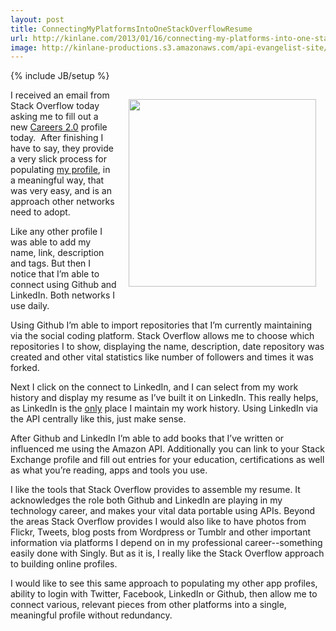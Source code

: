 ```yaml
---
layout: post
title: ConnectingMyPlatformsIntoOneStackOverflowResume
url: http://kinlane.com/2013/01/16/connecting-my-platforms-into-one-stack-overflow-resume/
image: http://kinlane-productions.s3.amazonaws.com/api-evangelist-site/blog/Stack-OverFlow-Careers-20-Kin-Lane.png
---
```

{% include JB/setup %}
<p><img style="padding: 15px;" src="https://s3.amazonaws.com/kinlane-productions/stack-overflow/Stack-OverFlow-Careers-20-Kin-Lane.png" alt="" width="300" align="right" /></p>
<p>I received an email from Stack Overflow today asking me to fill out a new <a href="http://careers.stackoverflow.com/">Careers 2.0</a> profile today. &nbsp;After finishing I have to say, they provide a very slick process for populating <a title="Kin Lane" href="http://careers.stackoverflow.com/kinlane">my profile</a>, in a meaningful way, that was very easy, and is an approach other networks need to adopt.</p>
<p>Like any other profile I was able to add my name, link, description and tags.  But then I notice that I&rsquo;m able to connect using Github and LinkedIn.  Both networks I use daily.</p>
<p>Using Github I&rsquo;m able to import repositories that I&rsquo;m currently maintaining via the social coding platform.  Stack Overflow allows me to choose which repositories I to show, displaying the name, description, date repository was created and other vital statistics like number of followers and times it was forked.</p>
<p>Next I click on the connect to LinkedIn, and I can select from my work history and display my resume as I&rsquo;ve built it on LinkedIn.  This really helps, as LinkedIn is the <span style="text-decoration: underline;">only</span> place I maintain my work history.  Using LinkedIn via the API centrally like this, just make sense.</p>
<p>After Github and LinkedIn I&rsquo;m able to add books that I&rsquo;ve written or influenced me using the Amazon API. Additionally you can link to your Stack Exchange profile and fill out entries for your education, certifications as well as what you&rsquo;re reading, apps and tools you use.</p>
<p>I like the tools that Stack Overflow provides to assemble my resume.  It acknowledges the role both Github and LinkedIn are playing in my technology career, and makes your vital data portable using APIs. Beyond the areas Stack Overflow provides I would also like to have photos from Flickr, Tweets, blog posts from Wordpress or Tumblr and other important information via platforms I depend on in my professional career--something easily done with Singly.  But as it is, I really like the Stack Overflow approach to building online profiles.</p>
<p>I would like to see this same approach to populating my other app profiles, ability to login with Twitter, Facebook, LinkedIn or Github, then allow me to connect various, relevant pieces from other platforms into a single, meaningful profile without redundancy.</p>